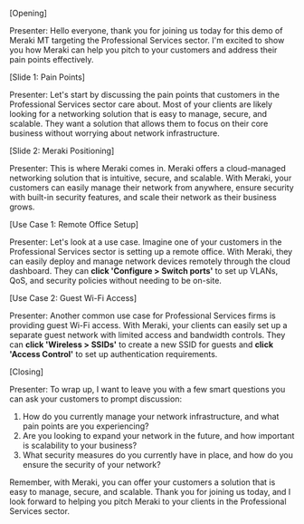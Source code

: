 [Opening]

Presenter: Hello everyone, thank you for joining us today for this demo of Meraki MT targeting the Professional Services sector. I'm excited to show you how Meraki can help you pitch to your customers and address their pain points effectively. 

[Slide 1: Pain Points]

Presenter: Let's start by discussing the pain points that customers in the Professional Services sector care about. Most of your clients are likely looking for a networking solution that is easy to manage, secure, and scalable. They want a solution that allows them to focus on their core business without worrying about network infrastructure.

[Slide 2: Meraki Positioning]

Presenter: This is where Meraki comes in. Meraki offers a cloud-managed networking solution that is intuitive, secure, and scalable. With Meraki, your customers can easily manage their network from anywhere, ensure security with built-in security features, and scale their network as their business grows.

[Use Case 1: Remote Office Setup]

Presenter: Let's look at a use case. Imagine one of your customers in the Professional Services sector is setting up a remote office. With Meraki, they can easily deploy and manage network devices remotely through the cloud dashboard. They can **click 'Configure > Switch ports'** to set up VLANs, QoS, and security policies without needing to be on-site.

[Use Case 2: Guest Wi-Fi Access]

Presenter: Another common use case for Professional Services firms is providing guest Wi-Fi access. With Meraki, your clients can easily set up a separate guest network with limited access and bandwidth controls. They can **click 'Wireless > SSIDs'** to create a new SSID for guests and **click 'Access Control'** to set up authentication requirements.

[Closing]

Presenter: To wrap up, I want to leave you with a few smart questions you can ask your customers to prompt discussion:

1. How do you currently manage your network infrastructure, and what pain points are you experiencing?
2. Are you looking to expand your network in the future, and how important is scalability to your business?
3. What security measures do you currently have in place, and how do you ensure the security of your network?

Remember, with Meraki, you can offer your customers a solution that is easy to manage, secure, and scalable. Thank you for joining us today, and I look forward to helping you pitch Meraki to your clients in the Professional Services sector.